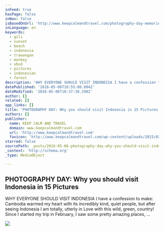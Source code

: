 ```yaml
---
inFeed: true
hasPage: false
inNav: false
isBasedOnUrl: 'http://www.keepcalmandtravel.com/photography-day-memories-from-indonesia/'
inLanguage: en
keywords:
  - gili
  - sunset
  - beach
  - indonesia
  - trawangan
  - monkey
  - ubud
  - pictures
  - indonesian
  - forest
description: 'WHY EVERYONE SHOULD VISIT INDONESIA I have a confession to make: Cambodia warmed my heart with its incredibly kind, quiet people, but after seeing Indonesia I am totally, utterly in Love with this wild, green, country! Since I started my trip in February, I saw some pretty amazing places, ...'
datePublished: '2016-05-06T10:55:00.804Z'
dateModified: '2016-05-06T10:37:30.298Z'
author: []
related: []
app_links: []
title: 'PHOTOGRAPHY DAY: Why you should visit Indonesia in 15 Pictures'
authors: []
publisher:
  name: KEEP CALM AND TRAVEL
  domain: www.keepcalmandtravel.com
  url: 'http://www.keepcalmandtravel.com'
  favicon: 'http://www.keepcalmandtravel.com/wp-content/uploads/2015/02/favicon.ico'
starred: false
sourcePath: _posts/2016-05-06-photography-day-why-you-should-visit-indonesia-in-15-pictur.md
_context: 'http://schema.org'
_type: MediaObject

---
```

<article style=""><h1>PHOTOGRAPHY DAY: Why you should visit Indonesia in 15 Pictures</h1><p>WHY EVERYONE SHOULD VISIT INDONESIA I have a confession to make: Cambodia warmed my heart with its incredibly kind, quiet people, but after seeing Indonesia I am totally, utterly in Love with this wild, green, country! Since I started my trip in February, I saw some pretty amazing places, ...</p><img src="http://www.keepcalmandtravel.com/wp-content/uploads/2013/06/30-1024x601.jpg" /></article>